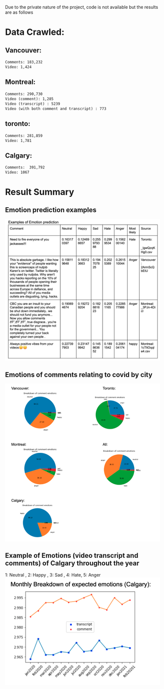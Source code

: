Due to the private nature of the project, code is not available but the results are as follows

# Data Crawled:

## Vancouver:<br />
	Comments: 183,232 
	Video: 1,424 

## Montreal: <br />
	Comments: 290,730 
	Video (comment): 1,285 
	Video (transcript) : 5239 
	Video (with both comment and transcript) : 773 

## toronto: <br />
	Comments: 281,859 
	Video: 1,781 

## Calgary: <br />
	Comments:  391,792 
	Video: 1067
  
  
 # Result Summary
 
 ## Emotion prediction examples
 ![alt text](https://github.com/linusfoo/COVID-19-comments-analysis/blob/main/emotion%20pred.png)
 
 ## Emotions of comments relating to covid by city
 
 ![alt text](https://github.com/linusfoo/COVID-19-comments-analysis/blob/main/emotion_breakdown_by_cities.png)

## Example of Emotions (video transcript and comments) of Calgary throughout the year
1: Neutral , 2: Happy , 3: Sad , 4: Hate, 5: Anger
![alt text](https://github.com/linusfoo/COVID-19-comments-analysis/blob/main/transcript%20vs%20comments.png)
  
  

